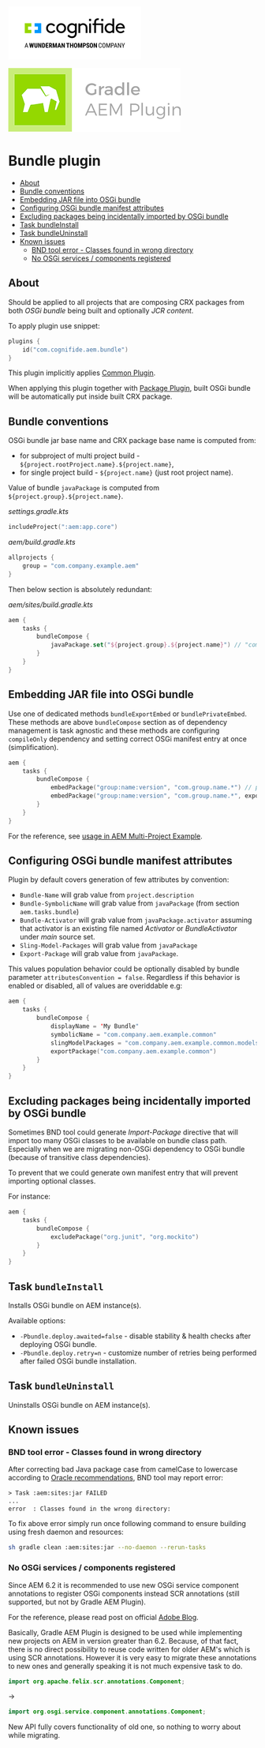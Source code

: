 [![Cognifide logo](cognifide-logo.png)](http://cognifide.com)

<p>
  <img src="logo.png" alt="Gradle AEM Plugin"/>
</p>

# Bundle plugin

  * [About](#about)
  * [Bundle conventions](#bundle-conventions)
  * [Embedding JAR file into OSGi bundle](#embedding-jar-file-into-osgi-bundle)
  * [Configuring OSGi bundle manifest attributes](#configuring-osgi-bundle-manifest-attributes)
  * [Excluding packages being incidentally imported by OSGi bundle](#excluding-packages-being-incidentally-imported-by-osgi-bundle)
  * [Task bundleInstall](#task-bundleinstall)
  * [Task bundleUninstall](#task-bundleuninstall)
  * [Known issues](#known-issues)
     * [BND tool error - Classes found in wrong directory](#bnd-tool-error---classes-found-in-wrong-directory)
     * [No OSGi services / components registered](#no-osgi-services--components-registered)

## About

Should be applied to all projects that are composing CRX packages from both *OSGi bundle* being built and optionally *JCR content*. 

To apply plugin use snippet:

```kotlin
plugins {
    id("com.cognifide.aem.bundle")
}
```

This plugin implicitly applies [Common Plugin](common-plugin.md).

When applying this plugin together with [Package Plugin](package-plugin.md), built OSGi bundle will be automatically put inside built CRX package.

## Bundle conventions

OSGi bundle jar base name and CRX package base name is computed from:

* for subproject of multi project build - `${project.rootProject.name}.${project.name}`,
* for single project build - `${project.name}` (just root project name).

Value of bundle `javaPackage` is computed from `${project.group}.${project.name}`.

*settings.gradle.kts*
```kotlin
includeProject(":aem:app.core")
```

*aem/build.gradle.kts*
```kotlin
allprojects {
    group = "com.company.example.aem"
}
```

Then below section is absolutely redundant:

*aem/sites/build.gradle.kts*
```kotlin
aem {
    tasks {
        bundleCompose {
            javaPackage.set("${project.group}.${project.name}") // "com.company.example.aem.sites"
        }
    }
}
```

## Embedding JAR file into OSGi bundle

Use one of dedicated methods `bundleExportEmbed` or `bundlePrivateEmbed`.
These methods are above `bundleCompose` section as of dependency management is task agnostic and these methods 
are configuring `compileOnly` dependency and setting correct OSGi manifest entry at once (simplification).

```kotlin
aem {
    tasks {
        bundleCompose {
            embedPackage("group:name:version", "com.group.name.*") // package will be a part of 'Private-Package'
            embedPackage("group:name:version", "com.group.name.*", export = true) // for 'Export-Package'
        }
    }
}
```
 
For the reference, see [usage in AEM Multi-Project Example](https://github.com/Cognifide/gradle-aem-multi/blob/master/aem/common/build.gradle.kts).

## Configuring OSGi bundle manifest attributes

Plugin by default covers generation of few attributes by convention:

* `Bundle-Name` will grab value from `project.description`
* `Bundle-SymbolicName` will grab value from `javaPackage` (from section `aem.tasks.bundle`)
* `Bundle-Activator` will grab value from `javaPackage.activator` assuming that activator is an existing file named *Activator* or *BundleActivator* under *main* source set.
* `Sling-Model-Packages` will grab value from `javaPackage`
* `Export-Package` will grab value from `javaPackage`.

This values population behavior could be optionally disabled by bundle parameter `attributesConvention = false`.
Regardless if this behavior is enabled or disabled, all of values are overiddable e.g:

```kotlin
aem {
    tasks {
        bundleCompose {
            displayName = 'My Bundle"
            symbolicName = "com.company.aem.example.common"
            slingModelPackages = "com.company.aem.example.common.models"
            exportPackage("com.company.aem.example.common")
        }
    }
}
```

## Excluding packages being incidentally imported by OSGi bundle

Sometimes BND tool could generate *Import-Package* directive that will import too many OSGi classes to be available on bundle class path. Especially when we are migrating non-OSGi dependency to OSGi bundle (because of transitive class dependencies).
 
To prevent that we could generate own manifest entry that will prevent importing optional classes.

For instance: 

```kotlin
aem {
    tasks {
        bundleCompose {
            excludePackage("org.junit", "org.mockito")
        } 
    }
}
```

## Task `bundleInstall`

Installs OSGi bundle on AEM instance(s).

Available options:

* `-Pbundle.deploy.awaited=false` - disable stability & health checks after deploying OSGi bundle.
* `-Pbundle.deploy.retry=n` - customize number of retries being performed after failed OSGi bundle installation.

## Task `bundleUninstall`

Uninstalls OSGi bundle on AEM instance(s).

## Known issues

### BND tool error - Classes found in wrong directory

After correcting bad Java package case from camelCase to lowercase according to [Oracle recommendations](https://docs.oracle.com/javase/tutorial/java/package/namingpkgs.html), BND tool may report error:

```
> Task :aem:sites:jar FAILED
...
error  : Classes found in the wrong directory: 
```

To fix above error simply run once following command to ensure building using fresh daemon and resources:

```bash
sh gradle clean :aem:sites:jar --no-daemon --rerun-tasks
```

### No OSGi services / components registered

Since AEM 6.2 it is recommended to use new OSGi service component annotations to register OSGi components instead SCR annotations (still supported, but not by Gradle AEM Plugin).

For the reference, please read post on official [Adobe Blog](http://blogs.adobe.com/experiencedelivers/experience-management/using-osgi-annotations-aem6-2/).

Basically, Gradle AEM Plugin is designed to be used while implementing new projects on AEM in version greater than 6.2.
Because, of that fact, there is no direct possibility to reuse code written for older AEM's which is using SCR annotations.
However it is very easy to migrate these annotations to new ones and generally speaking it is not much expensive task to do.

```java
import org.apache.felix.scr.annotations.Component;
```

->

```java
import org.osgi.service.component.annotations.Component;
```

New API fully covers functionality of old one, so nothing to worry about while migrating.
